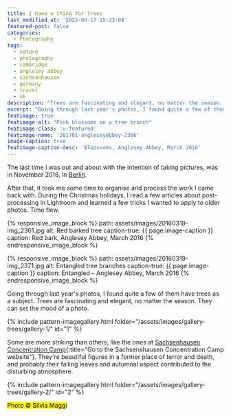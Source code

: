 ```yaml
---
title: I have a thing for trees
last_modified_at: '2022-04-17 15:23:08'
featured-post: false
categories:
  - Photography
tags:
  - nature
  - photography
  - cambridge
  - anglesey abbey
  - sachsenhausen
  - germany
  - travel
  - uk
description: "Trees are fascinating and elegant, no matter the season. They can easily set the mood of a photo."
excerpt: "Going through last year's photos, I found quite a few of them have trees as a subject. Trees are fascinating and elegant, no matter the season. They can easily set the mood of a photo."
featimage: true
featimage-alt: "Pink blossoms on a tree branch"
featimage-class: 'u-featured'
featimage-name: '201701-angleseyabbey-2366'
image-caption: true
featimage-caption-desc: 'Bloossoms, Anglesey Abbey, March 2016'
---
```

The last time I was out and about with the intention of taking pictures, was in November 2016, in [Berlin](/photography/the-berlin-fascination/ "View the blog post 'The Berlin Fascination' on my website").

After that, it took me some time to organise and process the work I came back with. During the Christmas holidays, I read a few articles about post-processing in Lightroom and learned a few tricks I wanted to apply to older photos. Time flew.

{% responsive_image_block %}
  path: assets/images/20160319-img_2361.jpg
  alt: Red barked tree
  caption-true: {{ page.image-caption }}
  caption: Red bark, Anglesey Abbey, March 2016
{% endresponsive_image_block %}

{% responsive_image_block %}
  path: assets/images/20160319-img_2371.jpg
  alt: Entangled tree branches
  caption-true: {{ page.image-caption }}
  caption: Entangled – Anglesey Abbey, March 2016
{% endresponsive_image_block %}

Going through last year's photos, I found quite a few of them have trees as a subject. Trees are fascinating and elegant, no matter the season. They can set the mood of a photo.

{% include pattern-imagegallery.html folder="/assets/images/gallery-trees/gallery-1/" id="1" %}

Some are more striking than others, like the ones at [Sachsenhausen Concentration Camp](https://www.sachsenhausen-sbg.de/en/){:title="Go to the Sachsenshausen Concentration Camp website"}. They're beautiful figures in a former place of terror and death, and probably their falling leaves and autumnal aspect contributed to the disturbing atmosphere.

{% include pattern-imagegallery.html folder="/assets/images/gallery-trees/gallery-2/" id="2" %}

<p class="detached"><mark class="smd-highlight small">Photo &copy; Silvia Maggi</mark></p>
